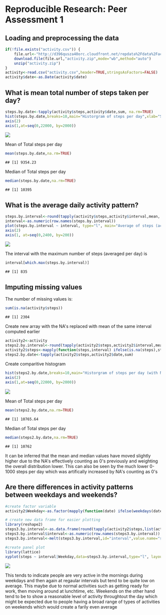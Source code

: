 # Reproducible Research: Peer Assessment 1


## Loading and preprocessing the data

```r
if(!file.exists("activity.csv")) {
    file.url<-"http://d396qusza40orc.cloudfront.net/repdata%2Fdata%2Factivity.zip"
    download.file(file.url,"activity.zip",mode="wb",method="auto")
    unzip("activity.zip")
}
activity<-read.csv("activity.csv",header=TRUE,stringsAsFactors=FALSE)
activity$date<-as.Date(activity$date)
```

## What is mean total number of steps taken per day?

```r
steps.by.date<-tapply(activity$steps,activity$date,sum, na.rm=TRUE)
hist(steps.by.date,breaks=10,main="Historgram of steps per day",xlab="Steps per day",axes=F)
axis(2)
axis(1,at=seq(0,22000, by=2000))
```

![](PA1_template_files/figure-html/unnamed-chunk-1-1.png) 

Mean of Total steps per day

```r
mean(steps.by.date,na.rm=TRUE)
```

```
## [1] 9354.23
```

Median of Total steps per day

```r
median(steps.by.date,na.rm=TRUE)
```

```
## [1] 10395
```


## What is the average daily activity pattern?

```r
steps.by.interval<-round(tapply(activity$steps,activity$interval,mean, na.rm=TRUE))
interval<-as.numeric(row.names(steps.by.interval))
plot(steps.by.interval ~ interval, type="l", main="Average of steps (across days) for each interval",ylab="Steps", axes=FALSE)
axis(2)
axis(1, at=seq(0,2400, by=200))
```

![](PA1_template_files/figure-html/unnamed-chunk-4-1.png) 

The interval with the maximum number of steps (averaged per day) is

```r
interval[which.max(steps.by.interval)]
```

```
## [1] 835
```
## Imputing missing values
The number of missing values is:

```r
sum(is.na(activity$steps))
```

```
## [1] 2304
```

Create new array with the NA's replaced with mean of the same interval computed earlier

```r
activity2<-activity
steps2.by.interval<-round(tapply(activity2$steps,activity2$interval,mean))
activity2$steps<-mapply(function(steps,interval) ifelse(is.na(steps),steps.by.interval[as.character(interval)],steps),steps=activity2$steps,interval=activity2$interval)
steps2.by.date<-tapply(activity2$steps,activity2$date,sum)
```

Create comparitive histogram

```r
hist(steps2.by.date,breaks=10,main="Historgram of steps per day (with NA's substituted)",xlab="Steps per day",axes=F)
axis(2)
axis(1,at=seq(0,22000, by=2000))
```

![](PA1_template_files/figure-html/unnamed-chunk-8-1.png) 

Mean of Total steps per day

```r
mean(steps2.by.date,na.rm=TRUE)
```

```
## [1] 10765.64
```

Median of Total steps per day

```r
median(steps2.by.date,na.rm=TRUE)
```

```
## [1] 10762
```
It can be inferred that the mean and median values have moved slightly higher due to the NA's effectively counting as 0's previously and weighting the overall distribution lower. This can also be seen by the much lower 0-1000 steps per day which was artifically increased by NA's counting as 0's




## Are there differences in activity patterns between weekdays and weekends?

```r
#create factor variable
activity2$Weekday<-as.factor(mapply(function(date) ifelse(weekdays(date)=="Sunday"||weekdays(date)=="Saturday","weekend","weekday"),date=activity2$date))

# create new data frame for easier plotting
library(reshape2)
steps3.by.interval<-as.data.frame(round(tapply(activity2$steps,list(activity2$interval,activity2$Weekday),mean)))
steps3.by.interval$interval<-as.numeric(row.names(steps3.by.interval))
steps3.by.interval<-melt(steps3.by.interval,id="interval",value.name="steps",variable.name="Weekday")

#create panel plot
library(lattice)
xyplot(steps ~ interval|Weekday,data=steps3.by.interval,type="l", layout=c(1,2), main="Plot of comparision of Weekend to Weekday steps per interval")
```

![](PA1_template_files/figure-html/unnamed-chunk-11-1.png) 

This tends to indicate people are very active in the mornings during weekdays and then again at regaular intervals but tend to be quite low on average. This maybe due to normal activities such as getting ready for work, then moving around at lunchtime, etc. Weekends on the other hand tend to be to show a reasonable level of activity throughtout the day which might be expected due to people having a broad range of types of activities on weekends which would create a farily even average

